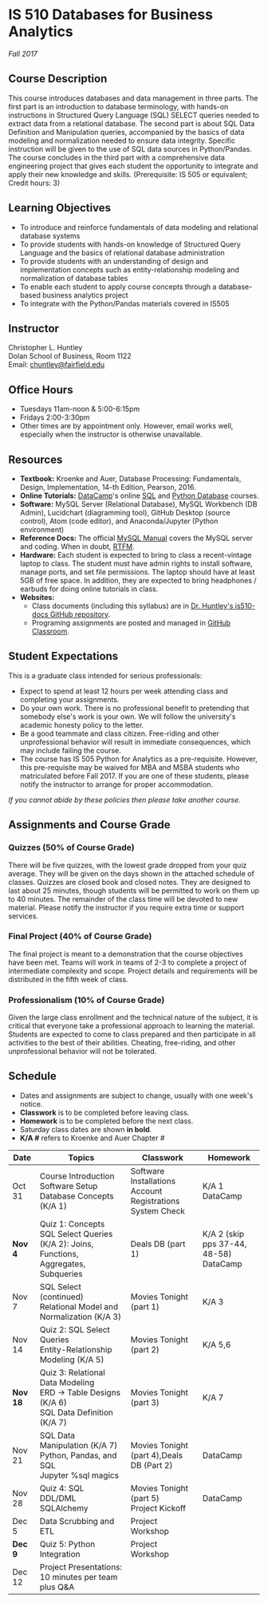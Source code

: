 # IS 510 Databases for Business Analytics
*Fall 2017*
## Course Description
This course introduces databases and data management in three parts. The first part is an introduction to database terminology, with hands-on instructions in Structured Query Language (SQL) SELECT queries needed to extract data from a relational database.
The second part is about SQL Data Definition and Manipulation queries, accompanied by the basics of data modeling and normalization needed to ensure data integrity. Specific instruction will be given to the use of SQL data sources in Python/Pandas. The course concludes in the third part with a comprehensive data engineering project that gives each student the opportunity to integrate and apply their new knowledge and skills. (Prerequisite: IS 505 or equivalent; Credit hours: 3)

## Learning Objectives

* To introduce and reinforce fundamentals of data modeling and relational database systems
* To provide students with hands-on knowledge of Structured Query Language and the basics of relational database administration
* To provide students with an understanding of design and implementation concepts such as entity-relationship modeling and normalization of database tables
* To enable each student to apply course concepts through a database-based business analytics project
* To integrate with the Python/Pandas materials covered in IS505


## Instructor
Christopher L. Huntley  
Dolan School of Business, Room 1122  
Email: chuntley@fairfield.edu  

## Office Hours
  * Tuesdays 11am-noon & 5:00-6:15pm
  * Fridays 2:00-3:30pm  
  * Other times are by appointment only. However, email works well, especially when the instructor is otherwise unavailable.

## Resources
* **Textbook:** Kroenke and Auer, Database Processing: Fundamentals, Design, Implementation, 14-th Edition, Pearson, 2016.
* **Online Tutorials:** [DataCamp](https://www.datacamp.com)'s online [SQL](https://www.datacamp.com/courses/intro-to-sql-for-data-science) and [Python Database](https://www.datacamp.com/courses/introduction-to-relational-databases-in-python) courses.
* **Software:** MySQL Server (Relational Database), MySQL Workbench (DB Admin), Lucidchart (diagramming tool), GitHub Desktop (source control), Atom (code editor), and Anaconda/Jupyter (Python environment)
* **Reference Docs:** The official [MySQL Manual](https://dev.mysql.com/doc/refman/5.7/en) covers the MySQL server and coding. When in doubt, [RTFM](https://en.wikipedia.org/wiki/RTFM).
* **Hardware:** Each student is expected to bring to class a recent-vintage laptop to class. The student must have admin rights to install software, manage ports, and set file permissions. The laptop should have at least 5GB of free space. In addition, they are expected to bring headphones / earbuds for doing online tutorials in class.
* **Websites:**  
    * Class documents (including this syllabus) are in [Dr. Huntley's is510-docs GitHub repository](https://github.com/christopherhuntley/is510-docs).
    * Programing assignments are posted and managed in [GitHub Classroom](https://classroom.github.com/classrooms/32963627-is510-databases-for-analytics-fall-2017).

## Student Expectations
This is a graduate class intended for serious professionals:
* Expect to spend at least 12 hours per week attending class and completing your assignments.
* Do your own work. There is no professional benefit to pretending that somebody else's work is your own. We will follow the university's academic honesty policy to the letter.
* Be a good teammate and class citizen. Free-riding and other unprofessional behavior will result in immediate consequences, which may include failing the course.
* The course has IS 505 Python for Analytics as a pre-requisite. However, this pre-requisite may be waived for MBA and MSBA students who matriculated before Fall 2017. If you are one of these students, please notify the instructor to arrange for proper accommodation.

*If you cannot abide by these policies then please take another course.*

## Assignments and Course Grade
### Quizzes (50% of Course Grade)
There will be five quizzes, with the lowest grade dropped from your quiz average. They will be given on the days shown in the attached schedule of classes. Quizzes are closed book and closed notes. They are designed to last about 25 minutes, though students will be permitted to work on them up to 40 minutes. The remainder of the class time will be devoted to new material. Please notify the instructor if you require extra time or support services.  
### Final Project (40% of Course Grade)
The final project is meant to a demonstration that the course objectives have been met. Teams will work in teams of 2-3 to complete a project of intermediate complexity and scope. Project details and requirements will be distributed in the fifth week of class.
### Professionalism (10% of Course Grade)
Given the large class enrollment and the technical nature of the subject, it is critical that everyone take a professional approach to learning the material. Students are expected to come to class prepared and then participate in all activities to the best of their abilities. Cheating, free-riding, and other unprofessional behavior will not be tolerated.   

## Schedule
* Dates and assignments are subject to change, usually with one week's notice.
* **Classwork** is to be completed before leaving class.
* **Homework** is to be completed before the next class.
* Saturday class dates are shown **in bold**.
* **K/A #** refers to Kroenke and Auer Chapter #

| Date | Topics          | Classwork | Homework |
|------|-----------------|-----------|----------|
|Oct 31|Course Introduction<br>Software Setup<br>Database Concepts (K/A 1)|Software Installations<br>Account Registrations<br>System Check|K/A 1<br>DataCamp|
|**Nov 4**|Quiz 1: Concepts<br>SQL Select Queries (K/A 2): Joins, Functions, Aggregates, Subqueries|Deals DB (part 1)|K/A 2 (skip pps 37-44, 48-58)<br>DataCamp|
|Nov 7| SQL Select (continued)<br>Relational Model and Normalization (K/A 3)|Movies Tonight (part 1)|K/A 3|
|Nov 14|Quiz 2: SQL Select Queries<br>Entity-Relationship Modeling (K/A 5)|Movies Tonight (part 2)|K/A 5,6|
|**Nov 18**|Quiz 3: Relational Data Modeling<br>ERD → Table Designs (K/A 6)<br>SQL Data Definition (K/A 7)|Movies Tonight (part 3)|K/A 7|
|Nov 21|SQL Data Manipulation (K/A 7)<br>Python, Pandas, and SQL<br>Jupyter %sql magics|Movies Tonight (part 4),Deals DB (Part 2)|DataCamp|
|Nov 28|Quiz 4: SQL DDL/DML<br>SQLAlchemy|Movies Tonight (part 5)<br>Project Kickoff|DataCamp|
|Dec 5|Data Scrubbing and ETL|Project Workshop| |
|**Dec 9**|Quiz 5: Python Integration|Project Workshop| |
|Dec 12|Project Presentations: 10 minutes per team plus Q&A|||
